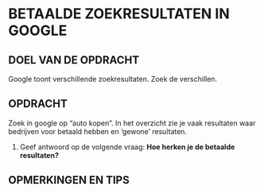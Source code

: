 # BETAALDE ZOEKRESULTATEN IN GOOGLE

## DOEL VAN DE OPDRACHT

Google toont verschillende zoekresultaten. Zoek de verschillen.

## OPDRACHT

Zoek in google op “auto kopen”. In het overzicht zie je vaak resultaten waar bedrijven voor betaald hebben en ‘gewone’ resultaten.

1. Geef antwoord op de volgende vraag: __Hoe herken je de betaalde resultaten?__

## OPMERKINGEN EN TIPS
